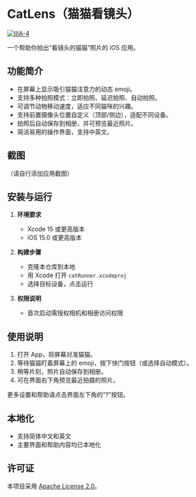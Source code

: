 # CatLens（猫猫看镜头）

[![IIIA-4](https://img.shields.io/badge/IIIA-4-9370DB)](https://github.com/ErSanSan233/IIIA)

一个帮助你拍出“看镜头的猫猫”照片的 iOS 应用。

## 功能简介

- 在屏幕上显示吸引猫猫注意力的动态 emoji。
- 支持多种拍照模式：立即拍照、延迟拍照、自动拍照。
- 可调节动物移动速度，适应不同猫咪的兴趣。
- 支持前置摄像头位置自定义（顶部/侧边），适配不同设备。
- 拍照后自动保存到相册，并可预览最近照片。
- 简洁易用的操作界面，支持中英文。

## 截图

（请自行添加应用截图）

## 安装与运行

1. **环境要求**
   - Xcode 15 或更高版本
   - iOS 15.0 或更高版本

2. **构建步骤**
   - 克隆本仓库到本地
   - 用 Xcode 打开 `catRunner.xcodeproj`
   - 选择目标设备，点击运行

3. **权限说明**
   - 首次启动需授权相机和相册访问权限

## 使用说明

1. 打开 App，将屏幕对准猫猫。
2. 等待猫猫盯着屏幕上的 emoji，按下快门按钮（或选择自动模式）。
3. 稍等片刻，照片自动保存到相册。
4. 可在界面右下角预览最近拍摄的照片。

更多设置和帮助请点击界面左下角的“?”按钮。

## 本地化

- 支持简体中文和英文
- 主要界面和帮助内容均已本地化

## 许可证

本项目采用 [Apache License 2.0](LICENSE)。
